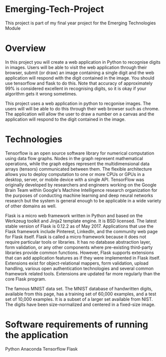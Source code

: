 # Emerging-Tech-Project
This project is part of my final year project for the Emerging Technologies Module

# Overview 
In this project you will create a web application in Python to recognise digits in images. 
Users will be able to visit the web application through their browser, submit (or draw) an image containing a single digit
and the web application will respond with the digit contained in the image. 
You should use tensorflow and flask to do this.
 Note that accuracy of approximately 99% is considered excellent in recognising digits, 
 so it is okay if your algorithm gets it wrong sometimes.

 This project uses a web application in python to recgonise images. The users will will be able to do this through their 
 web browser such as chrome. The application will allow the user to draw a number on a canvas and the application will
 respond to the digit contained in the image. 

# Technologies 
Tensorflow is an open source software library for numerical computation using data flow graphs.
 Nodes in the graph represent mathematical operations, while the graph edges represent the multidimensional 
 data arrays (tensors) communicated between them. The flexible architecture allows you to deploy computation to one 
 or more CPUs or GPUs in a desktop, server, or mobile device with a single API. TensorFlow was originally developed
  by researchers and engineers working on the Google Brain Team within Google's Machine Intelligence 
  research organization for the purposes of conducting machine learning and deep neural networks research
  but the system is general enough to be applicable in a wide variety of other domains as well.

Flask is a micro web framework written in Python and based on the Werkzeug toolkit and Jinja2 template engine. 
It is BSD licensed. The latest stable version of Flask is 0.12.2 as of May 2017. 
Applications that use the Flask framework include Pinterest, LinkedIn, and the community web page for Flask itself. 
Flask is called a micro framework because it does not require particular tools or libraries. 
It has no database abstraction layer, form validation, or any other components where pre-existing third-party libraries
 provide common functions. However, Flask supports extensions that can add application features as if they were 
 implemented in Flask itself. Extensions exist for object-relational mappers, form validation, upload handling,
  various open authentication technologies and several common framework related tools. Extensions are updated 
  far more regularly than the core Flask program.

The famous MNIST data set. The MNIST database of handwritten digits, available from this page, has a training set 
of 60,000 examples, and a test set of 10,000 examples. It is a subset of a larger set available from NIST. The digits
have been size-normalized and centered in a fixed-size image.

# Software requirements of running the application
Python
Anaconda
Tensorflow
Flask
